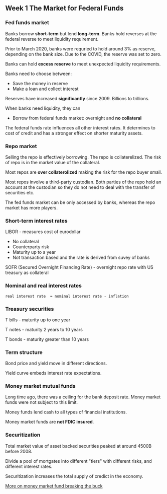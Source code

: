 ## Week 1 The Market for Federal Funds

### Fed funds market

Banks borrow **short-term** but lend **long-term**. 
Banks hold reverses at the federal reverse to meet liquidity requirement.

Prior to March 2020, banks were requried to hold around 3% as reserve, depending
on the bank size. Due to the COVID, the reserve was set to zero.

Banks can hold **excess reserve** to meet unexpected liquidity requirements.

Banks need to choose between:
- Save the money in reserve
- Make a loan and collect interest

Reserves have increased **significantly** since 2009. Billions to trillions.

When banks need liquidity, they can
- Borrow from federal funds market: overnight and **no collateral**

The federal funds rate influences all other interest rates.
It determines to cost of credit and has a stronger effect on 
shorter maturity assets.

### Repo market

Selling the repo is effectively borrowing.
The repo is collaterelized. The risk of repo is in the 
market value of the collateral.
 
Most repos are **over collaterolized** making the 
risk for the repo buyer small. 

Most repos involve a third-party custodian. Both parties of the
repo hold an account at the custodian so they do not need 
to deal with the transfer of securities etc.

The fed funds market can be only accessed by banks, whereas
the repo market has more players.

### Short-term interest rates

LIBOR - measures cost of eurodollar
- No collateral
- Counterparty risk
- Maturity up to a year
- Not transaction based and the rate is derived from suvey of banks


SOFR (Secured Overnight Financing Rate) - 
overnight repo rate with US treasury as collateral

### Nominal and real interest rates

```
real interest rate  = nominal interest rate - inflation
```

### Treasury securities

T bills - maturity up to one year

T notes - maturity 2 years to 10 years

T bonds - maturity greater than 10 years


### Term structure

Bond price and yield move in different directions.

Yield curve embeds interest rate expectations.

### Money market mutual funds

Long time ago, there was a ceiling for the bank 
deposit rate. Money market funds were not subject
to this limit.

Money funds lend cash to all types of financial institutions.

Money market funds are **not FDIC insured**.

### Securitization

Total market value of asset backed securities peaked at 
around 4500B before 2008.

Divide a pool of mortgates into different "tiers" with different 
risks, and different interest rates.

Securitization increases the total supply of credict in the economy.

[More on money market fund breaking the buck](https://www.investopedia.com/terms/b/breaking-the-buck.asp#citation-6)

